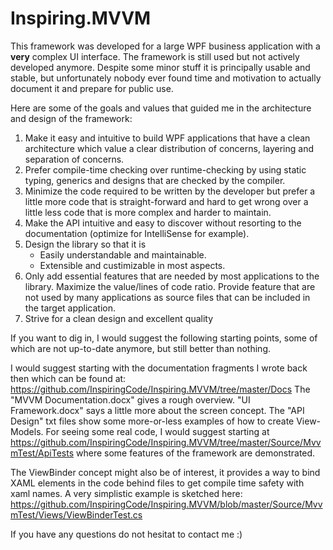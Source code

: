 # Inspiring.MVVM

This framework was developed for a large WPF business application with a **very** complex UI interface. The framework is still used but not actively developed anymore. Despite some minor stuff it is principally usable and stable, but unfortunately nobody ever found time and motivation to actually document it and prepare for public use.

Here are some of the goals and values that guided me in the architecture and design of the framework:
1.	Make it easy and intuitive to build WPF applications that have a clean architecture which value a clear distribution of concerns, layering and separation of concerns.
2.	Prefer compile-time checking over runtime-checking by using static typing, generics and designs that are checked by the compiler.
3.	Minimize the code required to be written by the developer but prefer a little more code that is straight-forward and hard to get wrong over a little less code that is more complex and harder to maintain.
4.	Make the API intuitive and easy to discover without resorting to the documentation (optimize for IntelliSense for example).
5.	Design the library so that it is
    - Easily understandable and maintainable.
    - Extensible and custimizable in most aspects.
6.	Only add essential features that are needed by most applications to the library. Maximize the value/lines of code ratio. Provide feature that are not used by many applications as source files that can be included in the target application.
7.	Strive for a clean design and excellent quality


If you want to dig in, I would suggest the following starting points, some of which are not up-to-date anymore, but still better than nothing.

I would suggest starting with the documentation fragments I wrote back then which can be found at: https://github.com/InspiringCode/Inspiring.MVVM/tree/master/Docs The "MVVM Documentation.docx" gives a rough overview. "UI Framework.docx" says a little more about the screen concept. The "API Design" txt files show some more-or-less examples of how to create View-Models. For seeing some real code, I would suggest starting at https://github.com/InspiringCode/Inspiring.MVVM/tree/master/Source/MvvmTest/ApiTests where some features of the framework are demonstrated.

The ViewBinder concept might also be of interest, it provides a way to bind XAML elements in the code behind files to get compile time safety with xaml names. A very simplistic example is sketched here: https://github.com/InspiringCode/Inspiring.MVVM/blob/master/Source/MvvmTest/Views/ViewBinderTest.cs

If you have any questions do not hesitat to contact me :)
